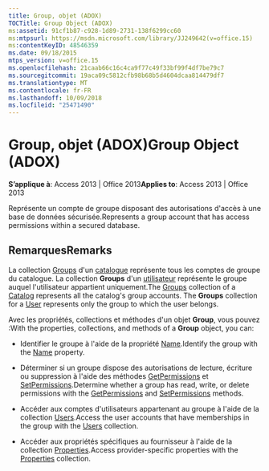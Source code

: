 ```yaml
---
title: Group, objet (ADOX)
TOCTitle: Group Object (ADOX)
ms:assetid: 91cf1b87-c928-1d89-2731-138f6299cc60
ms:mtpsurl: https://msdn.microsoft.com/library/JJ249642(v=office.15)
ms:contentKeyID: 48546359
ms.date: 09/18/2015
mtps_version: v=office.15
ms.openlocfilehash: 21caab66c16c4ca9f77c49f33bf99f4df7be79c7
ms.sourcegitcommit: 19aca09c5812cfb98b68b5d4604dcaa814479df7
ms.translationtype: MT
ms.contentlocale: fr-FR
ms.lasthandoff: 10/09/2018
ms.locfileid: "25471490"
---
```

# <a name="group-object-adox"></a><span data-ttu-id="367af-102">Group, objet (ADOX)</span><span class="sxs-lookup"><span data-stu-id="367af-102">Group Object (ADOX)</span></span>


<span data-ttu-id="367af-103">**S’applique à**: Access 2013 | Office 2013</span><span class="sxs-lookup"><span data-stu-id="367af-103">**Applies to**: Access 2013 | Office 2013</span></span>

<span data-ttu-id="367af-104">Représente un compte de groupe disposant des autorisations d'accès à une base de données sécurisée.</span><span class="sxs-lookup"><span data-stu-id="367af-104">Represents a group account that has access permissions within a secured database.</span></span>

## <a name="remarks"></a><span data-ttu-id="367af-105">Remarques</span><span class="sxs-lookup"><span data-stu-id="367af-105">Remarks</span></span>

<span data-ttu-id="367af-p101">La collection [Groups](groups-collection-adox.md) d'un [catalogue](catalog-object-adox.md) représente tous les comptes de groupe du catalogue. La collection **Groups** d'un [utilisateur](user-object-adox.md) représente le groupe auquel l'utilisateur appartient uniquement.</span><span class="sxs-lookup"><span data-stu-id="367af-p101">The [Groups](groups-collection-adox.md) collection of a [Catalog](catalog-object-adox.md) represents all the catalog's group accounts. The **Groups** collection for a [User](user-object-adox.md) represents only the group to which the user belongs.</span></span>

<span data-ttu-id="367af-108">Avec les propriétés, collections et méthodes d'un objet **Group**, vous pouvez :</span><span class="sxs-lookup"><span data-stu-id="367af-108">With the properties, collections, and methods of a **Group** object, you can:</span></span>

  - <span data-ttu-id="367af-109">Identifier le groupe à l'aide de la propriété [Name](name-property-adox.md).</span><span class="sxs-lookup"><span data-stu-id="367af-109">Identify the group with the [Name](name-property-adox.md) property.</span></span>

  - <span data-ttu-id="367af-110">Déterminer si un groupe dispose des autorisations de lecture, écriture ou suppression à l'aide des méthodes [GetPermissions](getpermissions-method-adox.md) et [SetPermissions](setpermissions-method-adox.md).</span><span class="sxs-lookup"><span data-stu-id="367af-110">Determine whether a group has read, write, or delete permissions with the [GetPermissions](getpermissions-method-adox.md) and [SetPermissions](setpermissions-method-adox.md) methods.</span></span>

  - <span data-ttu-id="367af-111">Accéder aux comptes d'utilisateurs appartenant au groupe à l'aide de la collection [Users](users-collection-adox.md).</span><span class="sxs-lookup"><span data-stu-id="367af-111">Access the user accounts that have memberships in the group with the [Users](users-collection-adox.md) collection.</span></span>

  - <span data-ttu-id="367af-112">Accéder aux propriétés spécifiques au fournisseur à l'aide de la collection [Properties](properties-collection-ado.md).</span><span class="sxs-lookup"><span data-stu-id="367af-112">Access provider-specific properties with the [Properties](properties-collection-ado.md) collection.</span></span>

